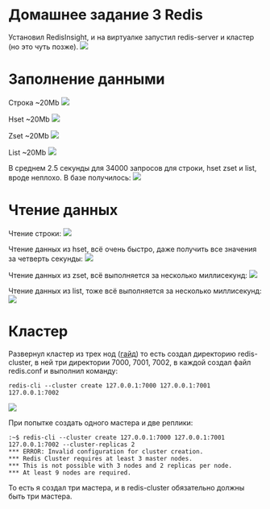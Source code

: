 # Домашнее задание 3 Redis
Установил RedisInsight, и на виртуалке запустил redis-server и кластер (но это чуть позже).
![](https://github.com/cry20011/redis_hw/raw/main/screens/screen10.png)
# Заполнение данными
Строка ~20Мb
![](https://github.com/cry20011/redis_hw/raw/main/screens/screen11.png)


Hset ~20Мb
![](https://github.com/cry20011/redis_hw/raw/main/screens/screen5.png)


Zset ~20Мb
![](https://github.com/cry20011/redis_hw/raw/main/screens/screen7.png)


List ~20Мb
![](https://github.com/cry20011/redis_hw/raw/main/screens/screen8.png)

В среднем 2.5 секунды для 34000 запросов для строки, hset zset и list, вроде неплохо.
В базе получилось:
![](https://github.com/cry20011/redis_hw/raw/main/screens/screen12.png)

# Чтение данных
Чтение строки:
![](https://github.com/cry20011/redis_hw/raw/main/screens/screen13.png)


Чтение данных из hset, всё очень быстро, даже получить все значения за четверть секунды:
![](https://github.com/cry20011/redis_hw/raw/main/screens/screen14.png)


Чтение данных из zset, всё выполняется за несколько миллисекунд:
![](https://github.com/cry20011/redis_hw/raw/main/screens/screen15.png)

Чтение данных из list, тоже всё выполняется за несколько миллисекунд:
![](https://github.com/cry20011/redis_hw/raw/main/screens/screen16.png)


# Кластер
Развернул кластер из трех нод ([гайд](https://redis.io/docs/manual/scaling/#:~:text=Redis%20Cluster%20provides%20a%20way,are%20not%20able%20to%20communicate)) то есть создал директорию redis-cluster, в ней три директории 7000, 7001, 7002, в каждой создал файл redis.conf и выполнил команду:
```
redis-cli --cluster create 127.0.0.1:7000 127.0.0.1:7001 127.0.0.1:7002
```
![](https://github.com/cry20011/redis_hw/raw/main/screens/screen1.png)


При попытке создать одного мастера и две реплики:
```
:~$ redis-cli --cluster create 127.0.0.1:7000 127.0.0.1:7001 127.0.0.1:7002 --cluster-replicas 2
*** ERROR: Invalid configuration for cluster creation.
*** Redis Cluster requires at least 3 master nodes.
*** This is not possible with 3 nodes and 2 replicas per node.
*** At least 9 nodes are required.       
```
То есть я создал три мастера, и в redis-cluster обязательно должны быть три мастера.
